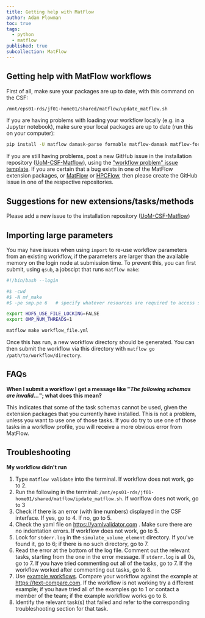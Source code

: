 ```yaml
---
title: Getting help with MatFlow
author: Adam Plowman
toc: true
tags:
  - python
  - matflow
published: true
subcollection: MatFlow
---
```


## Getting help with MatFlow workflows

First of all, make sure your packages are up to date, with this command on the CSF:

```bash
/mnt/eps01-rds/jf01-home01/shared/matflow/update_matflow.sh
```

If you are having problems with loading your workflow locally (e.g. in a Jupyter notebook), make sure your local packages are up to date (run this on your computer):

```bash
pip install -U matflow damask-parse formable matflow-damask matflow-formable matflow-defdap matflow-mtex matflow-neper matflow-demo-extension
```

If you are still having problems, post a new GitHub issue in the installation repository ([UoM-CSF-Matflow](https://github.com/LightForm-group/UoM-CSF-matflow)), using the ["workflow problem" issue template](https://github.com/LightForm-group/UoM-CSF-matflow/issues/new/choose). If you are certain that a bug exists in one of the MatFlow extension packages, or [MatFlow](https://github.com/LightForm-group/matflow) or [HPCFlow](https://github.com/LightForm-group/hpcflow), then please create the GitHub issue in one of the respective repositories.

## Suggestions for new extensions/tasks/methods

Please add a new issue to the installation repository ([UoM-CSF-Matflow](https://github.com/LightForm-group/UoM-CSF-matflow))

## Importing large parameters

You may have issues when using `import` to re-use workflow parameters from an existing workflow, if the parameters are larger than the available memory on the login node at submission time. To prevent this, you can first submit, using `qsub`, a jobscipt that runs `matflow make`:

```sh
#!/bin/bash --login

#$ -cwd
#$ -N mf_make
#$ -pe smp.pe 6   # specify whatever resources are required to access sufficient memory

export HDF5_USE_FILE_LOCKING=FALSE
export OMP_NUM_THREADS=1

matflow make workflow_file.yml

```

Once this has run, a new workflow directory should be generated. You can then submit the workflow via this directory with `matflow go /path/to/workflow/directory`.

## FAQs
**When I submit a workflow I get a message like "*The following schemas are invalid...*"; what does this mean?**

This indicates that some of the task schemas cannot be used, given the extension packages that you currently have installed. This is not a problem, unless you want to use one of those tasks. If you do try to use one of those tasks in a workflow profile, you will receive a more obvious error from MatFlow.

## Troubleshooting
**My workflow didn't run**

1. Type `matflow validate` into the terminal. If workflow does not work, go to 2.
2. Run the following in the terminal: `/mnt/eps01-rds/jf01-home01/shared/matflow/ipdate_matflow.sh`. If worlflow does not work, go to 3
3. Check if there is an error (with line numbers) displayed in the CSF interface. If yes, go to 4. If no, go to 5.
4. Check the yaml file on https://yamlvalidator.com . Make sure there are no indentation errors. If workflow does not work, go to 5.
5. Look for `stderr.log` in the `simulate_volume_element` directory. If you've found it, go to 6; if there is no such directory, go to 7.
6. Read the error at the bottom of the log file. Comment out the relevant tasks, starting from the one in the error message. If `stderr.log` is all 0s, go to 7. If you have tried commenting out all of the tasks, go to 7. If the workflow worked after commenting out tasks, go to 8.
7. Use [example workflows](https://github.com/LightForm-group/UoM-CSF-matflow/tree/master/workflows). Compare your workflow against the example at https://text-compare.com. If the workflow is not working try a different example; if you have tried all of the examples go to 1 or contact a member of the team; if the example workflow works go to 8.
8. Identify the relevant task(s) that failed and refer to the corresponding troubleshooting section for that task.
